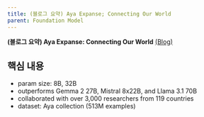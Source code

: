 ```yaml
---
title: (블로그 요약) Aya Expanse; Connecting Our World
parent: Foundation Model
---
```


**(블로그 요약) Aya Expanse: Connecting Our World** [(Blog)](https://cohere.com/blog/aya-expanse-connecting-our-world)

## 핵심 내용
- param size: 8B, 32B
- outperforms Gemma 2 27B, Mistral 8x22B, and Llama 3.1 70B
- collaborated with over 3,000 researchers from 119 countries
- dataset: Aya collection (513M examples)